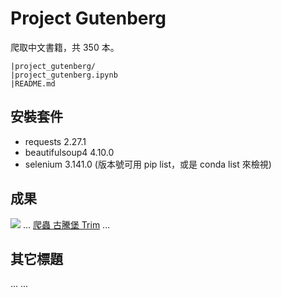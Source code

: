 # Project Gutenberg
爬取中文書籍，共 350 本。

```
|project_gutenberg/
|project_gutenberg.ipynb
|README.md
```

## 安裝套件
- requests           2.27.1
- beautifulsoup4     4.10.0
- selenium           3.141.0
(版本號可用 pip list，或是 conda list 來檢視)

## 成果
![](執行過程的擷圖或說明圖片)
...
[爬蟲 古騰堡 Trim](https://youtu.be/zrmf3wKmEfA)
...

## 其它標題
...
...
